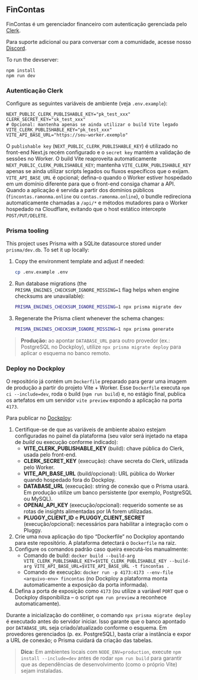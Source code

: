 ## FinContas

FinContas é um gerenciador financeiro com autenticação gerenciada pelo [Clerk](https://clerk.com).

Para suporte adicional ou para conversar com a comunidade, acesse nosso [Discord](https://discord.gg/shDEGBSe2d).

To run the devserver:
```
npm install
npm run dev
```

### Autenticação Clerk

Configure as seguintes variáveis de ambiente (veja `.env.example`):

```
NEXT_PUBLIC_CLERK_PUBLISHABLE_KEY="pk_test_xxx"
CLERK_SECRET_KEY="sk_test_xxx"
# Opcional: mantenha apenas se ainda utilizar o build Vite legado
VITE_CLERK_PUBLISHABLE_KEY="pk_test_xxx"
VITE_API_BASE_URL="https://seu-worker.exemplo"
```

O `publishable key` (`NEXT_PUBLIC_CLERK_PUBLISHABLE_KEY`) é utilizado no front-end Next.js recém configurado
e o `secret key` mantém a validação de sessões no Worker.
O build Vite reaproveita automaticamente `NEXT_PUBLIC_CLERK_PUBLISHABLE_KEY`; mantenha `VITE_CLERK_PUBLISHABLE_KEY` apenas se ainda utilizar scripts legados ou fluxos específicos que o exijam.
`VITE_API_BASE_URL` é opcional; defina-o quando o Worker estiver hospedado em um domínio diferente para que o front-end consiga chamar a API.
Quando a aplicação é servida a partir dos domínios públicos (`fincontas.ramonma.online` ou `contas.ramonma.online`), o bundle redireciona automaticamente chamadas a `/api/*` e métodos mutadores para o Worker hospedado na Cloudflare, evitando que o host estático intercepte `POST/PUT/DELETE`.

### Prisma tooling

This project uses Prisma with a SQLite datasource stored under `prisma/dev.db`. To set it up locally:

1. Copy the environment template and adjust if needed:
   ```bash
   cp .env.example .env
   ```
2. Run database migrations (the `PRISMA_ENGINES_CHECKSUM_IGNORE_MISSING=1` flag helps when engine checksums are unavailable):
   ```bash
   PRISMA_ENGINES_CHECKSUM_IGNORE_MISSING=1 npx prisma migrate dev
   ```
3. Regenerate the Prisma client whenever the schema changes:
   ```bash
   PRISMA_ENGINES_CHECKSUM_IGNORE_MISSING=1 npx prisma generate
   ```

> **Produção:** ao apontar `DATABASE_URL` para outro provedor (ex.: PostgreSQL no Dockploy), utilize `npx prisma migrate deploy` para aplicar o esquema no banco remoto.

### Deploy no Dockploy

O repositório já contém um `Dockerfile` preparado para gerar uma imagem de produção a partir do projeto Vite + Worker. Esse `Dockerfile`
executa `npm ci --include=dev`, roda o build (`npm run build`) e, no estágio final, publica os artefatos em um servidor `vite preview`
expondo a aplicação na porta `4173`.

Para publicar no [Dockploy](https://app.dockploy.io):

1. Certifique-se de que as variáveis de ambiente abaixo estejam configuradas no painel da plataforma (seu valor será injetado na etapa de *build* ou execução conforme indicado):
   - **VITE_CLERK_PUBLISHABLE_KEY** (build): chave pública do Clerk, usada pelo front-end.
   - **CLERK_SECRET_KEY** (execução): chave secreta do Clerk, utilizada pelo Worker.
   - **VITE_API_BASE_URL** (build/opcional): URL pública do Worker quando hospedado fora do Dockploy.
   - **DATABASE_URL** (execução): string de conexão que o Prisma usará. Em produção utilize um banco persistente (por exemplo, PostgreSQL ou MySQL).
   - **OPENAI_API_KEY** (execução/opcional): requerido somente se as rotas de insights alimentadas por IA forem utilizadas.
   - **PLUGGY_CLIENT_ID** e **PLUGGY_CLIENT_SECRET** (execução/opcional): necessários para habilitar a integração com o Pluggy.
2. Crie uma nova aplicação do tipo “Dockerfile” no Dockploy apontando para este repositório. A plataforma detectará o `Dockerfile` na raiz.
3. Configure os comandos padrão caso queira executá-los manualmente:
   - Comando de build: `docker build --build-arg VITE_CLERK_PUBLISHABLE_KEY=$VITE_CLERK_PUBLISHABLE_KEY --build-arg VITE_API_BASE_URL=$VITE_API_BASE_URL -t fincontas .`
   - Comando de execução: `docker run -p 4173:4173 --env-file <arquivo-env> fincontas` (no Dockploy a plataforma monta automaticamente a exposição da porta informada).
4. Defina a porta de exposição como `4173` (ou utilize a variável `PORT` que o Dockploy disponibiliza – o script `npm run preview` a reconhece automaticamente).

Durante a inicialização do contêiner, o comando `npx prisma migrate deploy` é executado antes do servidor iniciar. Isso garante que o banco apontado por `DATABASE_URL` seja criado/atualizado conforme o esquema. Em provedores gerenciados (p. ex. PostgreSQL), basta criar a instância e expor a URL de conexão; o Prisma cuidará da criação das tabelas.

> **Dica:** Em ambientes locais com `NODE_ENV=production`, execute `npm install --include=dev` antes de rodar `npm run build` para garantir que as dependências de desenvolvimento (como o próprio Vite) sejam instaladas.
